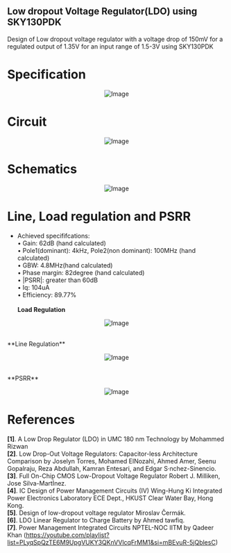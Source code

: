 ## Low dropout Voltage Regulator(LDO) using SKY130PDK
Design of Low dropout voltage regulator with a voltage drop of 150mV for a regulated output of 1.35V for an input range of 1.5-3V using SKY130PDK

# Specification
<p align="center">
  <img src="https://github.com/chennakeshavadasa/Low-dropout-Voltage-Regulator-LDO-using-SKY130PDK/assets/123294639/78002c44-6984-4fb0-92fc-99e1074c7e97" alt="Image">
</p>



# Circuit

<p align="center">
  <img src="https://github.com/chennakeshavadasa/Low-dropout-Voltage-Regulator-LDO-using-SKY130PDK/assets/123294639/296c715a-83e9-4ee0-911d-ccb7ef9963cd" alt="Image">
</p>


# Schematics 
<p align="center">
  <img src="https://github.com/chennakeshavadasa/Low-dropout-Voltage-Regulator-LDO-using-SKY130PDK/assets/123294639/d1146e96-9169-462e-9f9e-f392a69f617c" alt="Image">
</p>

# Line, Load regulation and PSRR
- Achieved specififcations:<br>
     • Gain: 62dB (hand calculated)<br>
     • Pole1(dominant): 4kHz, Pole2(non dominant): 100MHz (hand calculated) <br>
     • GBW: 4.8MHz(hand calculated) <br>
     • Phase margin: 82degree (hand calculated) <br>
     • |PSRR|: greater than 60dB <br>
     • Iq: 104uA <br>
     • Efficiency: 89.77% <br><br>
**Load Regulation**    
<p align="center">
  <img src="https://github.com/chennakeshavadasa/Low-dropout-Voltage-Regulator-LDO-using-SKY130PDK/assets/123294639/f89312f6-206a-4edb-92eb-93640a470411" alt="Image">
</p> <br>
**Line Regulation**
<p align="center">
  <img src="https://github.com/chennakeshavadasa/Low-dropout-Voltage-Regulator-LDO-using-SKY130PDK/assets/123294639/fdeb3886-eefb-45b4-9ef1-ae81d4f62ddf" alt="Image">
</p><br>
**PSRR**
<p align="center">
  <img src="https://github.com/chennakeshavadasa/Low-dropout-Voltage-Regulator-LDO-using-SKY130PDK/assets/123294639/7bdd04a0-6354-4773-8f03-81b5021cc056" alt="Image">
</p>

# References

**[1]**. A Low Drop Regulator (LDO) in UMC 180 nm Technology by Mohammed Rizwan <br>
**[2]**. Low Drop-Out Voltage Regulators: Capacitor-less Architecture Comparison by Joselyn Torres, Mohamed ElNozahi, Ahmed Amer, Seenu Gopalraju, Reza Abdullah, Kamran Entesari, and Edgar S·nchez-Sinencio. <br>
**[3]**. Full On-Chip CMOS Low-Dropout Voltage Regulator Robert J. Milliken, Jose Silva-MartÌnez. <br>
**[4]**. IC Design of Power Management Circuits (IV) Wing-Hung Ki Integrated Power Electronics Laboratory ECE Dept., HKUST Clear Water Bay, Hong Kong. <br>
**[5]**. Design of low-dropout voltage regulator Miroslav Čermák. <br>
**[6]**. LDO Linear Regulator to Charge Battery by Ahmed tawfiq. <br>
**[7]**. Power Management Integrated Circuits NPTEL-NOC IITM by Qadeer Khan (https://youtube.com/playlist?list=PLyqSpQzTE6M9UpgVUKY3QKnVVlcqFrMM1&si=mBEvuR-5jQblesC)


